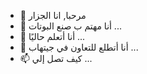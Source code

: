 - 👋 مرحبا, انا الجزار
- 👀 أنا مهتم ب صنع البوتات ...
- 🌱 أنا أتعلم حاليًا ...
- 💞️ أنا أتطلع للتعاون في جيتهاب ...
- 📫 كيف تصل إلي ...

<!---
الجزار هو مستودع ✨ خاص لأن `README.md` (هذا الملف) يظهر في ملفك الشخصي على جيتهاب.
يمكنك النقر فوق الارتباط معاينة لإلقاء نظرة على تغييراتك.
--->
